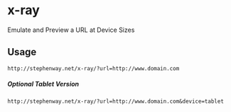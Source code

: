 # x-ray
Emulate and Preview a URL at Device Sizes

## Usage

`http://stephenway.net/x-ray/?url=http://www.domain.com`

##### Optional Tablet Version

`http://stephenway.net/x-ray/?url=http://www.domain.com&device=tablet`
